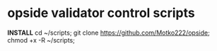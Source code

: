 # opside validator control scripts

**INSTALL**
cd ~/scripts;
git clone https://github.com/Motko222/opside;
chmod +x -R ~/scripts;


